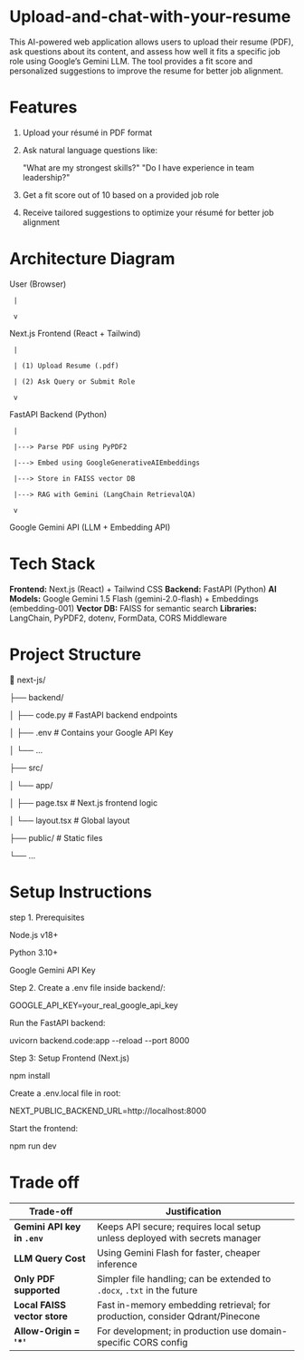 # Upload-and-chat-with-your-resume
This AI-powered web application allows users to upload their resume (PDF), ask questions about its content, and assess how well it fits a specific job role using Google’s Gemini LLM. The tool provides a fit score and personalized suggestions to improve the resume for better job alignment.

# Features
  1. Upload your résumé in PDF format
  2. Ask natural language questions like:
  
      "What are my strongest skills?"
      "Do I have experience in team leadership?"
      
  3. Get a fit score out of 10 based on a provided job role
  4. Receive tailored suggestions to optimize your résumé for better job alignment

# Architecture Diagram

User (Browser)

     |
     
     v
     
Next.js Frontend (React + Tailwind)

     |
     
     | (1) Upload Resume (.pdf)
     
     | (2) Ask Query or Submit Role
     
     v
     
FastAPI Backend (Python)

     |
     
     |---> Parse PDF using PyPDF2
     
     |---> Embed using GoogleGenerativeAIEmbeddings
     
     |---> Store in FAISS vector DB
     
     |---> RAG with Gemini (LangChain RetrievalQA)
     
     v
     
Google Gemini API (LLM + Embedding API)

# Tech Stack

  **Frontend:** Next.js (React) + Tailwind CSS
  **Backend:** FastAPI (Python)
  **AI Models:** Google Gemini 1.5 Flash (gemini-2.0-flash) + Embeddings (embedding-001)
  **Vector DB:** FAISS for semantic search
  **Libraries:** LangChain, PyPDF2, dotenv, FormData, CORS Middleware

# Project Structure 

📁 next-js/

├── backend/

│   ├── code.py            # FastAPI backend endpoints

│   ├── .env               # Contains your Google API Key

│   └── ...

├── src/

│   └── app/

│       ├── page.tsx       # Next.js frontend logic

│       └── layout.tsx     # Global layout

├── public/                # Static files

└── ...

# Setup Instructions

step 1. Prerequisites
 
Node.js v18+

Python 3.10+

Google Gemini API Key

Step 2. 
Create a .env file inside backend/:

GOOGLE_API_KEY=your_real_google_api_key
   
Run the FastAPI backend:

uvicorn backend.code:app --reload --port 8000

Step 3:
Setup Frontend (Next.js)

npm install

Create a .env.local file in root:

NEXT_PUBLIC_BACKEND_URL=http://localhost:8000

Start the frontend:

npm run dev

# Trade off

| Trade-off                     | Justification                                                                |
| ------------------------------| ---------------------------------------------------------------------------- |
|  **Gemini API key in `.env`** | Keeps API secure; requires local setup unless deployed with secrets manager  |
|  **LLM Query Cost**           | Using Gemini Flash for faster, cheaper inference                             |
|  **Only PDF supported**       | Simpler file handling; can be extended to `.docx`, `.txt` in the future      |
|  **Local FAISS vector store** | Fast in-memory embedding retrieval; for production, consider Qdrant/Pinecone |
|  **Allow-Origin = '\*'**      | For development; in production use domain-specific CORS config               |

